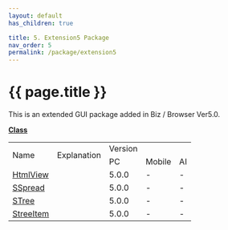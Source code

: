```yaml
---
layout: default
has_children: true

title: 5. Extension5 Package
nav_order: 5
permalink: /package/extension5
---
```


# {{ page.title }}

This is an extended GUI package added in Biz / Browser Ver5.0.

<u><b>Class</b></u>

<table>
    <tr>
        <td rowspan="2">Name</td>
        <td rowspan="2">Explanation</td>
        <td>Version</td>
    </tr>
    <tr>
        <td>PC</td>
        <td>Mobile</td>
        <td>AI</td>
    </tr>
    <tr>
        <td><a href="/package/extension5/htmlview">HtmlView</a></td>
        <td></td>
        <td>5.0.0</td>
        <td>-</td>
        <td>-</td>
    </tr>
    <tr>
        <td><a href="/package/extension5/sspread">SSpread</a></td>
        <td></td>
        <td>5.0.0</td>
        <td>-</td>
        <td>-</td>
    </tr>
    <tr>
        <td><a href="/package/extension5/stree">STree</a></td>
        <td></td>
        <td>5.0.0</td>
        <td>-</td>
        <td>-</td>
    </tr>
    <tr>
        <td><a href="/package/extension5/streeitem">StreeItem</a></td>
        <td></td>
        <td>5.0.0</td>
        <td>-</td>
        <td>-</td>
    </tr>
</table>